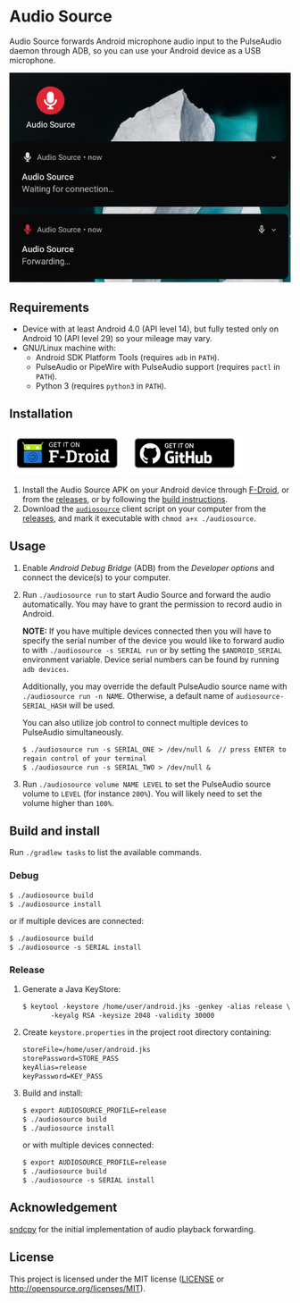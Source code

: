 # Audio Source

Audio Source forwards Android microphone audio input to the PulseAudio daemon
through ADB, so you can use your Android device as a USB microphone.

![screenshot](assets/screenshot.png)

## Requirements

- Device with at least Android 4.0 (API level 14), but fully tested only on
  Android 10 (API level 29) so your mileage may vary.
- GNU/Linux machine with:
  - Android SDK Platform Tools (requires `adb` in `PATH`).
  - PulseAudio or PipeWire with PulseAudio support (requires `pactl` in
    `PATH`).
  - Python 3 (requires `python3` in `PATH`).

## Installation

[<img src="assets/badge_fdroid.png"
     alt="Get it on F-Droid"
     height="80">](https://f-droid.org/packages/fr.dzx.audiosource/)
[<img src="assets/badge_github.png"
    alt="Get it on GitHub"
    height="80">](https://github.com/gdzx/audiosource/releases/latest)

1. Install the Audio Source APK on your Android device through
   [F-Droid](https://f-droid.org/packages/fr.dzx.audiosource/), or from the
   [releases](https://github.com/gdzx/audiosource/releases/latest), or by
   following the [build instructions](#build-and-install).
2. Download the
   [`audiosource`](https://github.com/gdzx/audiosource/blob/master/audiosource)
   client script on your computer from the
   [releases](https://github.com/gdzx/audiosource/releases/latest), and mark it
   executable with `chmod a+x ./audiosource`.

## Usage

1. Enable *Android Debug Bridge* (ADB) from the *Developer options* and connect
   the device(s) to your computer.

2. Run `./audiosource run` to start Audio Source and forward the audio
   automatically. You may have to grant the permission to record audio in
   Android.

   **NOTE:** If you have multiple devices connected then you will have to
   specify the serial number of the device you would like to forward audio to
   with `./audiosource -s SERIAL run` or by setting the `$ANDROID_SERIAL`
   environment variable. Device serial numbers can be found by running
   `adb devices`.

   Additionally, you may override the default PulseAudio source name with
   `./audiosource run -n NAME`. Otherwise, a default name of
   `audiosource-SERIAL_HASH` will be used.

   You can also utilize job control to connect multiple devices to PulseAudio
   simultaneously.

   ```
   $ ./audiosource run -s SERIAL_ONE > /dev/null &  // press ENTER to regain control of your terminal
   $ ./audiosource run -s SERIAL_TWO > /dev/null &
   ```

3. Run `./audiosource volume NAME LEVEL` to set the PulseAudio source volume to
   `LEVEL` (for instance `200%`). You will likely need to set the volume higher
   than `100%`.

## Build and install

Run `./gradlew tasks` to list the available commands.

### Debug

```shell
$ ./audiosource build
$ ./audiosource install
```

or if multiple devices are connected:

```shell
$ ./audiosource build
$ ./audiosource -s SERIAL install
```

### Release

1. Generate a Java KeyStore:

   ```shell
   $ keytool -keystore /home/user/android.jks -genkey -alias release \
          -keyalg RSA -keysize 2048 -validity 30000
   ```

2. Create `keystore.properties` in the project root directory containing:

   ```
   storeFile=/home/user/android.jks
   storePassword=STORE_PASS
   keyAlias=release
   keyPassword=KEY_PASS
   ```

3. Build and install:

   ```shell
   $ export AUDIOSOURCE_PROFILE=release
   $ ./audiosource build
   $ ./audiosource install
   ```

   or with multiple devices connected:

   ```shell
   $ export AUDIOSOURCE_PROFILE=release
   $ ./audiosource build
   $ ./audiosource -s SERIAL install
   ```

## Acknowledgement

[sndcpy](https://github.com/rom1v/sndcpy) for the initial implementation of
audio playback forwarding.

## License

This project is licensed under the MIT license ([LICENSE](LICENSE) or
http://opensource.org/licenses/MIT).

